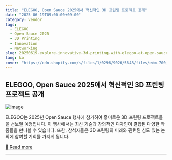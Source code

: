 ```yaml
---
title: "ELEGOO, Open Sauce 2025에서 혁신적인 3D 프린팅 프로젝트 공개"
date: "2025-06-19T09:00:00+09:00"
category: vendor
tags:
  - ELEGOO
  - Open Sauce 2025
  - 3D Printing
  - Innovation
  - Networking
slug: 20250619-explore-innovative-3d-printing-with-elegoo-at-open-sauce-2025
lang: ko
cover: "https://cdn.shopify.com/s/files/1/0296/9026/5648/files/edm-700_350_1.jpg?v=1750383664"
---
```


## ELEGOO, Open Sauce 2025에서 혁신적인 3D 프린팅 프로젝트 공개
![image](https://cdn.shopify.com/s/files/1/0296/9026/5648/files/edm-700_350_1.jpg?v=1750383664)

ELEGOO는 2025년 Open Sauce 행사에 참가하여 흥미로운 3D 프린팅 프로젝트들을 선보일 예정입니다. 이 행사에서는 최신 기술과 창의적인 디자인이 결합된 다양한 작품들을 만나볼 수 있습니다. 또한, 참석자들은 3D 프린팅의 미래와 관련된 심도 있는 논의에 참여할 기회를 가지게 됩니다.

[🔗 Read more](https://www.elegoo.com/blogs/news/join-elegoo-at-open-sauce-2025-discover-the-most-fascinating-3d-printing-projects)

---